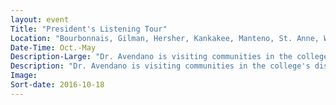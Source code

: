 ```yaml
---
layout: event
Title: "President's Listening Tour"
Location: "Bourbonnais, Gilman, Hersher, Kankakee, Manteno, St. Anne, Watseka"
Date-Time: Oct.-May
Description-Large: "Dr. Avendano is visiting communities in the college's district to learn about area needs from residents, employers and community leaders."
Description: "Dr. Avendano is visiting communities in the college's district to learn about area needs from residents, employers and community leaders."
Image:
Sort-date: 2016-10-18
---
```

